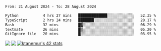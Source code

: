 <!--START_SECTION:waka-->

```txt
From: 21 August 2024 - To: 28 August 2024

Python           4 hrs 27 mins   █████████████░░░░░░░░░░░░   52.35 %
TypeScript       2 hrs 24 mins   ███████░░░░░░░░░░░░░░░░░░   28.17 %
Bash             32 mins         █▓░░░░░░░░░░░░░░░░░░░░░░░   06.29 %
textmate         26 mins         █▒░░░░░░░░░░░░░░░░░░░░░░░   05.20 %
GitIgnore file   20 mins         █░░░░░░░░░░░░░░░░░░░░░░░░   03.95 %
```

<!--END_SECTION:waka-->
<a href="https://github.com/anuraghazra/github-readme-stats">
  <img align="left" src="https://github-readme-stats.vercel.app/api?username=Tanesan&count_private=true&show_icons=true" />
<img align="left" src="https://github-readme-stats.vercel.app/api/top-langs/?username=Tanesan" />
</a>

[![ktanemur's 42 stats](https://badge42.vercel.app/api/v2/cl1wslf6s002109l771rng2w8/stats?cursusId=21&coalitionId=62)](https://github.com/JaeSeoKim/badge42)
